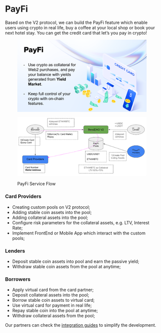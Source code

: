 # PayFi

Based on the V2 protocol, we can build the PayFi feature which enable users using crypto in real life, buy a coffee at your local shop or book your next hotel stay. You can get the credit card that let’s you pay in crypto!

<figure><img src="../.gitbook/assets/image (9).png" alt=""><figcaption></figcaption></figure>

<figure><img src="../.gitbook/assets/image (8).png" alt=""><figcaption><p>PayFi Service Flow</p></figcaption></figure>

### Card Providers

* Creating custom pools on V2 protocol;
* Adding stable coin assets into the pool;
* Adding collateral assets into the pool;
* Configure risk parameters for the collateral assets, e.g. LTV, Interest Rate;
* Implement FrontEnd or Mobile App which interact with the custom pools;

### Lenders

* Deposit stable coin assets into pool and earn the passive yield;
* Withdraw stable coin assets from the pool at anytime;

### Borrowers

* Apply virtual card from the card partner;
* Deposit collateral assets into the pool;
* Borrow stable coin assets to virtual card;
* Use virtual card for payment in real life;
* Repay stable coin into the pool at anytime;
* Withdraw collateral assets from the pool;

Our partners can check the [integration guides](https://app.gitbook.com/s/AcNgbolMNcv8KZWFmLvR/integration-guides) to simplify the development.
